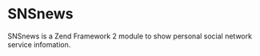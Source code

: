 SNSnews
=======

SNSnews is a Zend Framework 2 module to show personal social network service infomation.